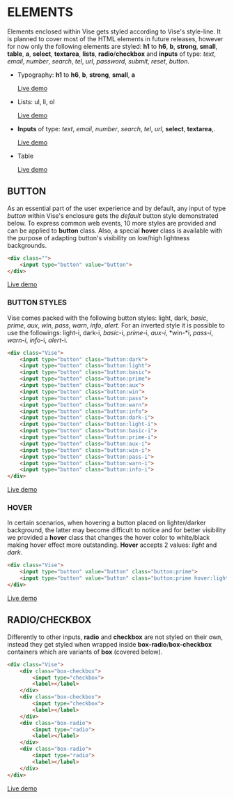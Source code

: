 # ELEMENTS

Elements enclosed within Vise gets styled according to Vise's style-line. It is planned to cover most of the HTML elements in future releases, however for now only the following elements are styled: **h1** to **h6**, **b**, **strong**, **small**, **table**, **a**, **select**, **textarea**, **lists**, **radio**/**checkbox** and **inputs** of type: *text*, *email*, *number*, *search*, *tel*, *url*, *password*, *submit*, *reset*, *button*.


- Typography: **h1** to **h6**, **b**, **strong**, **small**, **a**

  [Live demo](http://cssdeck.com/labs/8k0gzi7f)

- Lists: ul, li, ol

  [Live demo](http://cssdeck.com/labs/nozhcahn)

- **Inputs** of type: *text*, *email*, *number*, *search*, *tel*, *url*, **select**, **textarea**,.

  [Live demo](http://cssdeck.com/labs/9rggntje)

- Table

  [Live demo](http://cssdeck.com/labs/actgq3my)



## BUTTON

As an essential part of the user experience and by default, any input of type *button* within Vise's enclosure gets the *default* button style demonstrated below. To express common web events, 10 more styles are provided and can be applied to **button** class. Also, a special **hover** class is available with the purpose of adapting button's visibility on low/high lightness backgrounds.

```html
<div class="">  
    <input type="button" value="button">
</div>  
```

[Live demo](http://cssdeck.com/labs/buhanvcn)

### BUTTON STYLES

Vise comes packed with the following button styles: light, dark, *basic*, *prime*, *aux*, *win*, *pass*, *warn*, *info*, *alert*. For an inverted style it is possible to use the followings: light-i, dark-i, *basic*-i, *prime*-i, *aux-i*, *win-*i, *pass-i*, *warn-i*, *info*-i, *alert*-i.

```html
<div class="Vise">
    <input type="button" class="button:dark">
    <input type="button" class="button:light">
    <input type="button" class="button:basic">
    <input type="button" class="button:prime">
    <input type="button" class="button:aux">
    <input type="button" class="button:win">
    <input type="button" class="button:pass">
    <input type="button" class="button:warn">
    <input type="button" class="button:info">
    <input type="button" class="button:dark-i">
    <input type="button" class="button:light-i">
    <input type="button" class="button:basic-i">
    <input type="button" class="button:prime-i">
    <input type="button" class="button:aux-i">
    <input type="button" class="button:win-i">
    <input type="button" class="button:pass-i">
    <input type="button" class="button:warn-i">
    <input type="button" class="button:info-i"> 
</div>  
```

[Live demo](http://cssdeck.com/labs/obllgv3i)

### HOVER

In certain scenarios, when hovering a button placed on lighter/darker background, the latter may become difficult to notice and for better visibility we provided a **hover** class that changes the hover color to white/black making hover effect more outstanding. **Hover** accepts 2 values: *light* and *dark*.

```html
<div class="Vise">  
    <input type="button" value="button" class="button:prime"> 
    <input type="button" value="button" class="button:prime hover:light">
</div>
```

[Live demo](http://cssdeck.com/labs/us7hwlym)



## RADIO/CHECKBOX

Differently to other inputs, **radio** and **checkbox** are not styled on their own, instead they get styled when wrapped inside **box-radio**/**box-checkbox** containers which are variants of **box** (covered below).

```html
<div class="Vise">
    <div class="box-checkbox">
        <input type="checkbox">
        <label></label>
    </div>
    <div class="box-checkbox">
        <input type="checkbox">
        <label></label>
    </div>
    <div class="box-radio">
        <input type="radio">
        <label></label>
    </div>  
    <div class="box-radio">
        <input type="radio">
        <label></label>
    </div>
</div>
```

[Live demo](http://cssdeck.com/labs/sckh7hq0)

